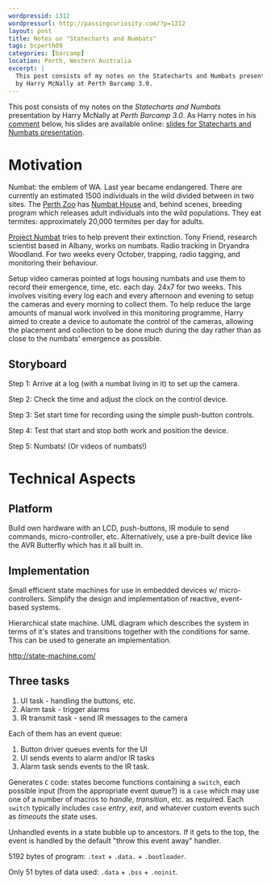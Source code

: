 ```yaml
---
wordpressid: 1312
wordpressurl: http://passingcuriosity.com/?p=1312
layout: post
title: Notes on "Statecharts and Numbats"
tags: bcperth09
categories: [barcamp]
location: Perth, Western Australia
excerpt: |
  This post consists of my notes on the Statecharts and Numbats presentation
  by Harry McNally at Perth Barcamp 3.0.
---
```


This post consists of my notes on the *Statecharts and Numbats* presentation
by Harry McNally at *Perth Barcamp 3.0*. As Harry notes in his
[comment](/2009/statecharts-and-numbats/#comment-144) below, his slides are
available online: [slides for Statecharts and Numbats
presentation](http://www.decisions-and-designs.com.au/harry/barcamp09.pdf).

Motivation
=======

Numbat: the emblem of WA. Last year became endangered. There are currently an estimated 1500 individuals in the wild divided between in two sites. The [Perth Zoo](http://www.perthzoo.wa.gov.au/) has [Numbat House](http://www.perthzoo.wa.gov.au/Animals--Plants/Australia/Australian-Bushwalk/Numbat/) and, behind scenes, breeding program which releases adult individuals into the wild populations. They eat termites: approximately 20,000 termites per day for adults.

[Project Numbat](http://www.numbat.org.au/) tries to help prevent their extinction. Tony Friend, research scientist based in Albany, works on numbats. Radio tracking in Dryandra Woodland. For two weeks every October, trapping, radio tagging, and monitoring their behaviour.

Setup video cameras pointed at logs housing numbats and use them to record their emergence, time, etc. each day. 24x7 for two weeks. This involves visiting every log each and every afternoon and evening to setup the cameras and every morning to collect them. To help reduce the large amounts of manual work involved in this monitoring programme, Harry aimed to create a device to automate the control of the cameras, allowing the placement and collection to be done much during the day rather than as close to the numbats' emergence as possible.

Storyboard
---------------

Step 1: Arrive at a log (with a numbat living in it) to set up the camera.

Step 2: Check the time and adjust the clock on the control device.

Step 3: Set start time for recording using the simple push-button controls.

Step 4: Test that start and stop both work and position the device. 

Step 5: Numbats! (Or videos of numbats!)


Technical Aspects
============

Platform
--------

Build own hardware with an LCD, push-buttons, IR module to send commands, micro-controller, etc. Alternatively, use a pre-built device like the AVR Butterfly which has it all built in.

Implementation
---------------------

Small efficient state machines for use in embedded devices w/ micro-controllers. Simplify the design and implementation of reactive, event-based systems. 

Hierarchical state machine. UML diagram which describes the system in terms of it's states and transitions together with the conditions for same. This can be used to generate an implementation.

http://state-machine.com/

Three tasks
---------------

1. UI task - handling the buttons, etc.
3. Alarm task - trigger alarms
3. IR transmit task - send IR messages to the camera

Each of them has an event queue:

1. Button driver queues events for the UI
2. UI sends events to alarm and/or IR tasks
3. Alarm task sends events to the IR task.

Generates `C` code: states become functions containing a `switch`, each possible input (from the appropriate event queue?) is a `case` which may use one of a number of macros to *handle*, *transition*, etc. as required. Each `switch` typically includes `case` *entry*, *exit*, and whatever custom events such as *timeouts* the state uses.

Unhandled events in a state bubble up to ancestors. If it gets to the top, the event is handled by the default "throw this event away" handler.

5192 bytes of program: `.text` + `.data.` + `.bootloader`.

Only 51 bytes of data used: `.data` + `.bss` + `.noinit`.
